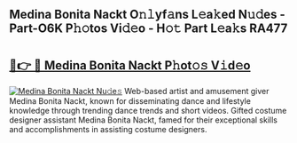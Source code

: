## Medina Bonita Nackt O𝚗𝚕yf𝚊ns L𝚎a𝚔ed N𝚞𝚍es - Part-O6K P𝚑𝚘tos Vi𝚍𝚎o - H𝚘𝚝 Part L𝚎a𝚔s RA477

# <h2><a href="http://kfem5c.oniu.top/?m=Medina+Bonita+Nackt">🔗👉 🔴 Medina Bonita Nackt P𝚑ot𝚘𝚜 V𝚒d𝚎o</a></h2>

[![Medina Bonita Nackt Nu𝚍e𝚜](https://i.imgur.com/0qMVB7G.gif)](http://kfem5c.oniu.top/?m=Medina+Bonita+Nackt)
Web-based artist and amusement giver Medina Bonita Nackt, known for disseminating dance and lifestyle knowledge through trending dance trends and short videos. Gifted costume designer assistant Medina Bonita Nackt, famed for their exceptional skills and accomplishments in assisting costume designers.  
